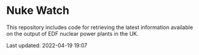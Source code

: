 # Nuke Watch

This repository includes code for retrieving the latest information available on the output of EDF nuclear power plants in the UK.

Last updated: 2022-04-19 19:07
